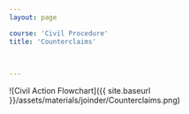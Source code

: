```yaml
---
layout: page

course: 'Civil Procedure'
title: 'Counterclaims'
 

  
---
```


![Civil Action Flowchart]({{ site.baseurl }}/assets/materials/joinder/Counterclaims.png)